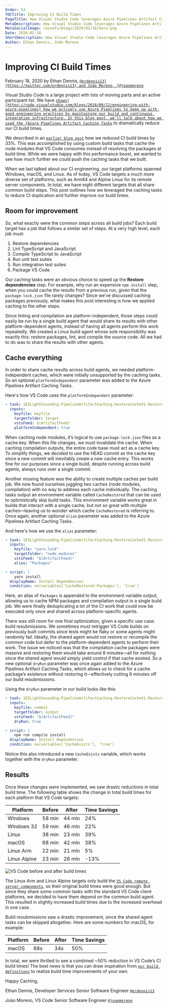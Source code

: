 ```yaml
---
Order: 53
TOCTitle: Improving CI Build Times
PageTitle: How Visual Studio Code leverages Azure Pipelines Artifact Caching Tasks to improve CI
MetaDescription: How Visual Studio Code leverages Azure Pipelines Artifact Caching Tasks to improve CI
MetaSocialImage: /assets/blogs/2020/02/18/hero.png
Date: 2020-02-18
ShortDescription: How Visual Studio Code leverages Azure Pipelines Artifact Caching Tasks to improve CI
Author: Ethan Dennis, João Moreno
---
```

# Improving CI Build Times

February 18, 2020 by Ethan Dennis, [`@erdennis13](https://twitter.com/erdennis13) and João Moreno, [@joaomoreno`](https://twitter.com/joaomoreno)

Visual Studio Code is a large project with lots of moving parts and an active participant list. We have [`shown](https://code.visualstudio.com/blogs/2018/09/12/engineering-with-azure-pipelines) how we actively use Azure Pipelines to keep up with good engineering practices by maintaining our build and continuous integration infrastructure. In this blog post, we’ll talk about how we used the [Azure Pipelines Artifact Caching Tasks`](https://github.com/microsoft/azure-pipelines-artifact-caching-tasks) to dramatically reduce our CI build times.

We described in an [`earlier blog post`](https://medium.com/crawl-walk-sprint/reducing-vs-code-ci-build-times-by-33-dbb1715b5028) how we reduced CI build times by 33%. This was accomplished by using custom build tasks that cache the node modules that VS Code consumes instead of resolving the packages at build time. While we were happy with this performance boost, we wanted to see how much further we could push the caching tasks that we built.

When we last talked about our CI engineering, our target platforms spanned Windows, macOS, and Linux. As of today, VS Code targets a much more diverse set of platforms, such as Arm64 and Alpine Linux for its remote server components. In total, we have eight different targets that all share common build steps. This post outlines how we leveraged the caching tasks to reduce CI duplication and further improve our build times.

## Room for improvement

So, what exactly were the common steps across all build jobs? Each build target has a job that follows a similar set of steps. At a very high level, each job must:

1. Restore dependencies
2. Lint TypeScript and JavaScript
3. Compile TypeScript to JavaScript
4. Run unit test suites
5. Run integration test suites
6. Package VS Code

Our caching tasks were an obvious choice to speed up the **Restore dependencies** step. For example, why run an expensive `npm install` step, when you could cache the results from a previous run, given that the `package-lock.json` file rarely changes? Since we’ve discussed caching packages previously, what makes this post interesting is how we applied caching to the other steps.

Since linting and compilation are platform-independent, those steps could easily be run by a single build agent that would share its results with other platform-dependent agents, instead of having all agents perform this work repeatedly. We created a Linux build agent whose sole responsibility was exactly this: restore packages, lint, and compile the source code. All we had to do was to share the results with other agents.

## Cache everything

In order to share cache results across build agents, we needed platform-independent caches, which were initially unsupported by the caching tasks. So an optional `platformIndependent` parameter was added to the Azure Pipelines Artifact Caching Tasks.

Here's how VS Code uses the `platformIndependent` parameter:

```yaml
- task: 1ESLighthouseEng.PipelineArtifactCaching.RestoreCacheV1.RestoreCache@1
  inputs:
    keyfile: keyfile
    targetfolder: target
    vstsFeed: $(ArtifactFeed)
    platformIndependent: true
```

When caching node modules, it’s logical to use `package-lock.json` files as a cache key. When this file changes, we must invalidate the cache. When caching compilation outputs, the entire code base must act as a cache key. To simplify things, we decided to use the HEAD commit as the cache key since a new commit will inevitably create a new cache entry. This works fine for our purposes since a single build, despite running across build agents, always runs over a single commit.

Another missing feature was the ability to create multiple caches per build job. We now found ourselves juggling two caches (node modules, compilation) with no way to address each cache individually. The caching tasks output an environment variable called `CacheRestored` that can be used to optimistically skip build tasks. This environment variable works great in builds that interact with a single cache, but not so great with multiple caches—leaving us to wonder which cache `CacheRestored` is referring to. Once again, another optional `alias` parameter was added to the Azure Pipelines Artifact Caching Tasks.

And here's how we use the `alias` parameter:

```yaml
- task: 1ESLighthouseEng.PipelineArtifactCaching.RestoreCacheV1.RestoreCache@1
  inputs:
    keyfile: "yarn.lock"
    targetfolder: "node_modules"
    vstsFeed: "$(ArtifactFeed)"
    alias: "Packages"

- script: |
    yarn install
  displayName: Install Dependencies
  condition: ne(variables['CacheRestored-Packages'], 'true')
```

Here, an alias of `Packages` is appended to the environment variable output, allowing us to cache NPM packages and compilation output in a single build job. We were finally deduplicating a lot of the CI work that could now be executed only once and shared across platform-specific agents.

There was still room for one final optimization, given a specific use case: build resubmissions. We sometimes must retrigger VS Code builds on previously built commits since tests might be flaky or some agents might randomly fail. Ideally, the shared agent would not restore or recompile the common code but defer to the platform-dependent agents to perform their work. The issue we noticed was that the compilation cache packages were massive and restoring them would take around 8 minutes—all for nothing since the shared agent would simply yield control if that cache existed. So a new optional `dryRun` parameter was once again added to the Azure Pipelines Artifact Caching Tasks, which allows us to check for a cache package’s existence without restoring it—effectively cutting 8 minutes off our build resubmissions.

Using the `dryRun` parameter in our build looks like this:

```yaml
- task: 1ESLighthouseEng.PipelineArtifactCaching.RestoreCacheV1.RestoreCache@1
  inputs:
    keyfile: commit
    targetfolder: output
    vstsFeed: "$(ArtifactFeed)"
    dryRun: true

- script: |
    npm run compile install
  displayName: Install Dependencies
  condition: ne(variables['CacheExists'], 'true')
```

Notice this also introduced a new `CacheExists` variable, which works together with the `dryRun` parameter.

## Results

Once these changes were implemented, we saw drastic reductions in total build time. The following table shows the change in total build times for each platform that VS Code targets:

| Platform     | Before  | After  | Time Savings |
|--------------|---------|--------|--------------|
| Windows      | 58 min     | 44 min    |  24%         |
| Windows 32   | 59 min     | 46 min    | 22%          |
| Linux        | 38 min     | 23 min    | 39%          |
| macOS        | 68 min     | 42 min    | 38%          |
| Linux Arm    | 22 min     | 21 min    | 5%           |
| Linux Alpine | 23 min     | 26 min    | -13%         |

![`VS Code before and after build times`](chart.png)

The Linux Arm and Linux Alpine targets only build the [`VS Code remote server components`](https://code.visualstudio.com/docs/remote/remote-overview), so their original build times were good enough. But since they share some common tasks with the standard VS Code client platforms, we decided to have them depend on the common build agent. This resulted in slightly increased build times due to the increased overhead in one case.

Build resubmissions saw a drastic improvement, since the shared agent tasks can be skipped altogether. Here are some numbers for macOS, for example:

| Platform     | Before | After | Time Savings |
|--------------|--------|-------|--------------|
| macOS        | 68s     | 34s    | 50%          |

In total, we were thrilled to see a combined ~50% reduction in VS Code’s CI build times! The best news is that you can draw inspiration from [`our build definitions`](https://github.com/microsoft/vscode/tree/main/build/azure-pipelines) to realize build time improvements of your own.

Happy Caching,

Ethan Dennis, Developer Services Senior Software Engineer
[`@erdennis13`](https://twitter.com/erdennis13)

João Moreno, VS Code Senior Software Engineer
[`@joaomoreno`](https://twitter.com/joaomoreno)
